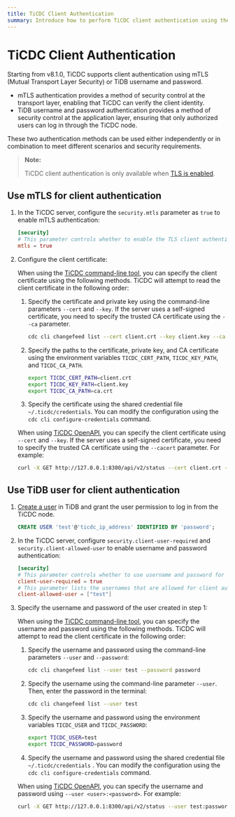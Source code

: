 ```yaml
---
title: TiCDC Client Authentication
summary: Introduce how to perform TiCDC client authentication using the command-line tool or OpenAPI.
---
```


# TiCDC Client Authentication

Starting from v8.1.0, TiCDC supports client authentication using mTLS (Mutual Transport Layer Security) or TiDB username and password. 

- mTLS authentication provides a method of security control at the transport layer, enabling that TiCDC can verify the client identity.
- TiDB username and password authentication provides a method of security control at the application layer, ensuring that only authorized users can log in through the TiCDC node.

These two authentication methods can be used either independently or in combination to meet different scenarios and security requirements. 

> **Note:**
>
> TiCDC client authentication is only available when [TLS is enabled](/enable-tls-between-clients-and-servers.md).

## Use mTLS for client authentication

1. In the TiCDC server, configure the `security.mtls` parameter as `true` to enable mTLS authentication:

    ```toml
    [security]
    # This parameter controls whether to enable the TLS client authentication. The default value is false.
    mtls = true
    ```

2. Configure the client certificate:

    <SimpleTab groupId="cdc">
    <div label="TiCDC command-line tool" value="cdc-cli">

    When using the [TiCDC command-line tool](/ticdc/ticdc-manage-changefeed.md), you can specify the client certificate using the following methods. TiCDC will attempt to read the client certificate in the following order:

    1. Specify the certificate and private key using the command-line parameters `--cert` and `--key`. If the server uses a self-signed certificate, you need to specify the trusted CA certificate using the `--ca` parameter.

        ```bash
        cdc cli changefeed list --cert client.crt --key client.key --ca ca.crt
        ```

    2. Specify the paths to the certificate, private key, and CA certificate using the environment variables `TICDC_CERT_PATH`, `TICDC_KEY_PATH`, and `TICDC_CA_PATH`.

        ```bash
        export TICDC_CERT_PATH=client.crt
        export TICDC_KEY_PATH=client.key
        export TICDC_CA_PATH=ca.crt
        ```

    3. Specify the certificate using the shared credential file `~/.ticdc/credentials`. You can modify the configuration using the `cdc cli configure-credentials` command.

    </div>

    <div label="TiCDC OpenAPI" value="cdc-api">

    When using [TiCDC OpenAPI](/ticdc/ticdc-open-api-v2.md), you can specify the client certificate using `--cert` and `--key`. If the server uses a self-signed certificate, you need to specify the trusted CA certificate using the `--cacert` parameter. For example:

    ```bash
    curl -X GET http://127.0.0.1:8300/api/v2/status --cert client.crt --key client.key --cacert ca.crt
    ```

    </div>
    </SimpleTab>

## Use TiDB user for client authentication

1. [Create a user](/sql-statements/sql-statement-create-user.md) in TiDB and grant the user permission to log in from the TiCDC node.

    ```sql
    CREATE USER 'test'@'ticdc_ip_address' IDENTIFIED BY 'password';
    ```

2. In the TiCDC server, configure `security.client-user-required` and `security.client-allowed-user` to enable username and password authentication:

    ```toml
    [security]
    # This parameter controls whether to use username and password for client authentication. The default value is false.
    client-user-required = true
    # This parameter lists the usernames that are allowed for client authentication. Authentication requests with usernames not in this list will be rejected. The default value is null.
    client-allowed-user = ["test"]
    ```

3. Specify the username and password of the user created in step 1:

    <SimpleTab groupId="cdc">
    <div label="TiCDC command-line tool" value="cdc-cli">

    When using the [TiCDC command-line tool](/ticdc/ticdc-manage-changefeed.md), you can specify the username and password using the following methods. TiCDC will attempt to read the client certificate in the following order:

    1. Specify the username and password using the command-line parameters `--user` and `--password`:

        ```bash
        cdc cli changefeed list --user test --password password
        ```

    2. Specify the username using the command-line parameter `--user`. Then, enter the password in the terminal:

        ```bash
        cdc cli changefeed list --user test
        ```

    3. Specify the username and password using the environment variables `TICDC_USER` and `TICDC_PASSWORD`:

        ```bash
        export TICDC_USER=test
        export TICDC_PASSWORD=password
        ```

    4. Specify the username and password using the shared credential file  `~/.ticdc/credentials` . You can modify the configuration using the `cdc cli configure-credentials` command.

    </div>

    <div label="TiCDC OpenAPI" value="cdc-api">

    When using [TiCDC OpenAPI](/ticdc/ticdc-open-api-v2.md), you can specify the username and password using `--user <user>:<password>`. For example:

    ```bash
    curl -X GET http://127.0.0.1:8300/api/v2/status --user test:password
    ```

    </div>
    </SimpleTab>
